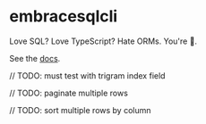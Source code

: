 # embracesqlcli

Love SQL? Love TypeScript? Hate ORMs. You're 🏡.

See the [docs](https://embracesql.github.io/docs).


// TODO: must test with trigram index field

// TODO: paginate multiple rows

// TODO: sort multiple rows by column


